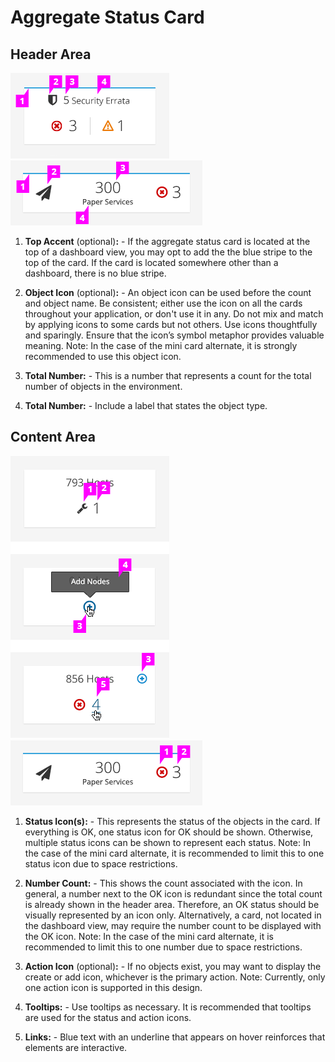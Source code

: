# Aggregate Status Card

## Header Area
![Header Callout 1](img/aggregate-status-card-header-callout-1.png)
![Header Callout 2](img/aggregate-status-card-header-callout-2.png)

  1. **Top Accent** (optional)**:**
    - If the aggregate status card is located at the top of a dashboard view, you may opt to add the the blue stripe to the top of the card. If the card is located somewhere other than a dashboard, there is no blue stripe.

  1. **Object Icon** (optional)**:**
    - An object icon can be used before the count and object name. Be consistent; either use the icon on all the cards throughout your application, or don't use it in any. Do not mix and match by applying icons to some cards but not others. Use icons thoughtfully and sparingly. Ensure that the icon’s symbol metaphor provides valuable meaning.
    Note: In the case of the mini card alternate, it is strongly recommended to use this object icon.

  1. **Total Number:**
    - This is a number that represents a count for the total number of objects in the environment.

  1. **Total Number:**
    - Include a label that states the object type.

## Content Area
![Content Callout 1](img/aggregate-status-card-content-callout-1.png)
![Content Callout 2](img/aggregate-status-card-content-callout-2.png)

  1. **Status Icon(s):**
    - This represents the status of the objects in the card. If everything is OK, one status icon for OK should be shown. Otherwise, multiple status icons can be shown to represent each status. Note: In the case of the mini card alternate, it is recommended to limit this to one status icon due to space restrictions.

  1. **Number Count:**
    - This shows the count associated with the icon. In general, a number next to the OK icon is redundant since the total count is already shown in the header area. Therefore, an OK status should be visually represented by an icon only. Alternatively, a card, not located in the dashboard view, may require the number count to be displayed with the OK icon. Note: In the case of the mini card alternate, it is recommended to limit this to one number due to space restrictions.

  1. **Action Icon** (optional)**:**
    - If no objects exist, you may want to display the create or add icon, whichever is the primary action. Note: Currently, only one action icon is supported in this design.

  1. **Tooltips:**
    - Use tooltips as necessary. It is recommended that tooltips are used for the status and action icons.

  1. **Links:**
    - Blue text with an underline that appears on hover reinforces that elements are interactive.
